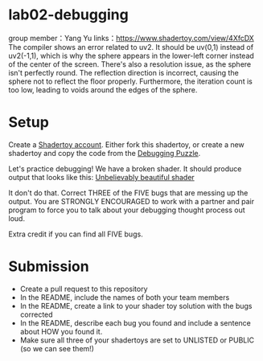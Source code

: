 # lab02-debugging
group member：Yang Yu
links：https://www.shadertoy.com/view/4XfcDX
The compiler shows an error related to uv2. It should be uv(0,1) instead of uv2(-1,1), which is why the sphere appears in the lower-left corner instead of the center of the screen.
There's also a resolution issue, as the sphere isn't perfectly round.
The reflection direction is incorrect, causing the sphere not to reflect the floor properly.
Furthermore, the iteration count is too low, leading to voids around the edges of the sphere.

# Setup 

Create a [Shadertoy account](https://www.shadertoy.com/). Either fork this shadertoy, or create a new shadertoy and copy the code from the [Debugging Puzzle](https://www.shadertoy.com/view/flGfRc).

Let's practice debugging! We have a broken shader. It should produce output that looks like this:
[Unbelievably beautiful shader](https://user-images.githubusercontent.com/1758825/200729570-8e10a37a-345d-4aff-8eff-6baf54a32a40.webm)

It don't do that. Correct THREE of the FIVE bugs that are messing up the output. You are STRONGLY ENCOURAGED to work with a partner and pair program to force you to talk about your debugging thought process out loud.

Extra credit if you can find all FIVE bugs.

# Submission
- Create a pull request to this repository
- In the README, include the names of both your team members
- In the README, create a link to your shader toy solution with the bugs corrected
- In the README, describe each bug you found and include a sentence about HOW you found it.
- Make sure all three of your shadertoys are set to UNLISTED or PUBLIC (so we can see them!)
